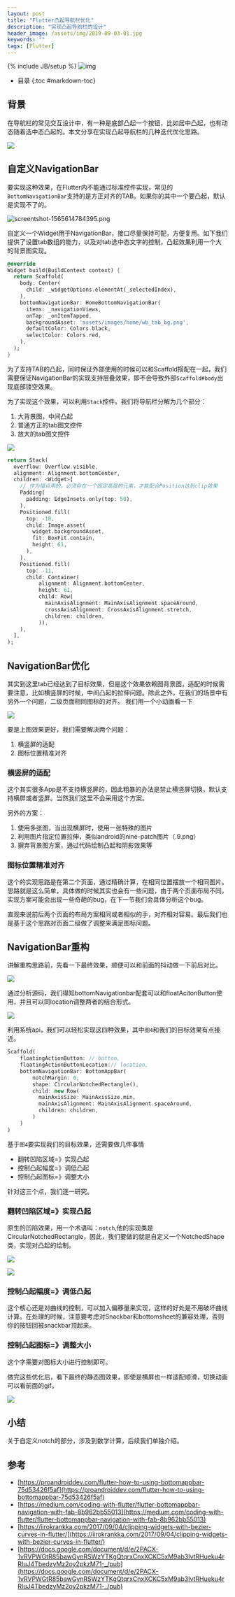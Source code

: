 ```yaml
---
layout: post
title: "Flutter凸起导航栏优化"
description: "实现凸起导航栏的设计"
header_image: /assets/img/2019-09-03-01.jpg
keywords: ""
tags: [Flutter]
---
```


{% include JB/setup %}
![img](/assets/img/2019-09-03-01.jpg)

* 目录
{:toc #markdown-toc}

## 背景
在导航栏的常见交互设计中，有一种是底部凸起一个按钮，比如居中凸起，也有动态随着选中态凸起的。本文分享在实现凸起导航栏的几种迭代优化思路。

![](/assets/images/screentshot-1565614892170.png)

## 自定义NavigationBar
要实现这种效果，在Flutter内不能通过标准控件实现，常见的`BottomNavigationBar`支持的是方正对齐的TAB。如果你的其中一个要凸起，默认是实现不了的。

![screentshot-1565614784395.png](/assets/images/screentshot-1565614784395.png)

自定义一个Widget用于NavigationBar，接口尽量保持可配，方便复用。如下我们提供了设置tab数组的能力，以及对tab选中态文字的控制，凸起效果利用一个大的背景图实现。

```dart
@override
Widget build(BuildContext context) {
  return Scaffold(
    body: Center(
      child: _widgetOptions.elementAt(_selectedIndex),
    ),
    bottomNavigationBar: HomeBottomNavigationBar(
      items: _navigationViews,
      onTap: _onItemTapped,
      backgroundAsset: 'assets/images/home/wb_tab_bg.png',
      defaultColor: Colors.black,
      selectColor: Colors.red,
    ),
  );
}
```

为了支持TAB的凸起，同时保证外部使用的时候可以和Scaffold搭配在一起，我们需要保证NavigationBar的实现支持层叠效果，即不会导致外部`Scaffold#body`出现底部镂空效果。

为了实现这个效果，可以利用`Stack`控件。我们将导航栏分解为几个部分：
1. 大背景图，中间凸起
2. 普通方正的tab图文控件
3. 放大的tab图文控件

![](/assets/images/navigationbar_split.png)


```dart
return Stack(
  overflow: Overflow.visible,
  alignment: Alignment.bottomCenter,
  children: <Widget>[
    // 作为锚点用的，必须存在一个固定高度的元素，才能配合Position达到clip效果
    Padding(
      padding: EdgeInsets.only(top: 50),
    ),
    Positioned.fill(
      top: -18,
      child: Image.asset(
        widget.backgroundAsset,
        fit: BoxFit.contain,
        height: 61,
      ),
    ),
    Positioned.fill(
      top: -11,
      child: Container(
          alignment: Alignment.bottomCenter,
          height: 61,
          child: Row(
            mainAxisAlignment: MainAxisAlignment.spaceAround,
            crossAxisAlignment: CrossAxisAlignment.stretch,
            children: children,
          )),
    ),
  ],
);
```

## NavigationBar优化
其实到这里tab已经达到了目标效果，但是这个效果依赖图背景图，适配的时候需要注意，比如横竖屏的时候，中间凸起的拉伸问题。除此之外，在我们的场景中有另外一个问题，二级页面相同图标的对齐。
我们用一个小动画看一下

![](/assets/images/Record_2019-09-03-15-16-09.gif)

要是上图效果更好，我们需要解决两个问题：
1. 横竖屏的适配
2. 图标位置精准对齐


### 横竖屏的适配

这个其实很多App是不支持横竖屏的，因此粗暴的办法是禁止横竖屏切换，默认支持横屏或者竖屏。当然我们这里不会采用这个方案。

另外的方案：
1. 使用多张图，当出现横屏时，使用一张特殊的图片
2. 利用图片指定位置拉伸，类似android的nine-patch图片（.9.png）
3. 摒弃背景图方案，通过代码绘制凸起和阴影效果等

### 图标位置精准对齐

这个的实现思路是在第二个页面，通过精确计算，在相同位置摆放一个相同图片。思路就是这么简单，具体做的时候其实也会有一些问题，由于两个页面布局不同，实现方案可能会出现一些奇葩的bug，在下一节我们会具体分析这个bug。

直观来说前后两个页面的布局方案相同或者相似的手，对齐相对容易。最后我们也是基于这个思路对页面二级做了调整来满足图标问题。

## NavigationBar重构

讲解重构思路前，先看一下最终效果，顺便可以和前面的抖动做一下前后对比。

![](/assets/images/Record_2019-09-02-19-15-13.gif)

通过分析源码，我们得知bottomNavigationbar配套可以和floatAcitonButton使用，并且可以同location调整两者的结合形式。

![](/assets/images/flutter-navigation-bar-location.png)

利用系统api，我们可以轻松实现这四种效果，其中`图4`和我们的目标效果有点接近。
```dart
Scaffold(
	floatingActionButton: // button,
	floatingActionButtonLocation:// location,
	bottomNavigationBar: BottomAppBar(
        notchMargin: 0,
        shape: CircularNotchedRectangle(),
        child: new Row(
          mainAxisSize: MainAxisSize.min,
          mainAxisAlignment: MainAxisAlignment.spaceAround,
          children: children,
        )
    )
)
```

基于`图4`要实现我们的目标效果，还需要做几件事情
* 翻转凹陷区域=》实现凸起
* 控制凸起幅度=》调低凸起
* 控制凸起图标=》调整大小

针对这三个点，我们逐一研究。

### 翻转凹陷区域=》实现凸起

原生的凹陷效果，用一个术语叫：`notch`,他的实现类是CircularNotchedRectangle，因此，我们要做的就是自定义一个NotchedShape类，实现对凸起的绘制。

![](/assets/images/navigation-tab-notch.png)

![](/assets/images/navigation-tab-convex.png)

### 控制凸起幅度=》调低凸起

这个核心还是对曲线的控制，可以加入偏移量来实现，这样的好处是不用破坏曲线计算。在处理的时候，注意要考虑对Snackbar和bottomsheet的兼容处理，否则你的按钮回被snackbar顶起来。

### 控制凸起图标=》调整大小

这个字需要对图标大小进行控制即可。

做完这些优化后，看下最终的静态图效果，即使是横屏也一样适配顺滑，切换动画可以看前面的gif。

![](/assets/images/screentshot-1567423132789.png)

## 小结
关于自定义notch的部分，涉及到数学计算，后续我们单独介绍。

## 参考
* [https://proandroiddev.com/flutter-how-to-using-bottomappbar-75d53426f5af](https://proandroiddev.com/flutter-how-to-using-bottomappbar-75d53426f5af)
* [https://medium.com/coding-with-flutter/flutter-bottomappbar-navigation-with-fab-8b962bb55013](https://medium.com/coding-with-flutter/flutter-bottomappbar-navigation-with-fab-8b962bb55013)
* [https://iirokrankka.com/2017/09/04/clipping-widgets-with-bezier-curves-in-flutter/](https://iirokrankka.com/2017/09/04/clipping-widgets-with-bezier-curves-in-flutter/)
* [https://docs.google.com/document/d/e/2PACX-1vRVPWGtR85bawGynRSWzYTKgQtqrxCnxXCKC5xM9ab3IvtRHueku4rRIuJ4TbedzyMz2oy2pkzM71-_/pub](https://docs.google.com/document/d/e/2PACX-1vRVPWGtR85bawGynRSWzYTKgQtqrxCnxXCKC5xM9ab3IvtRHueku4rRIuJ4TbedzyMz2oy2pkzM71-_/pub)